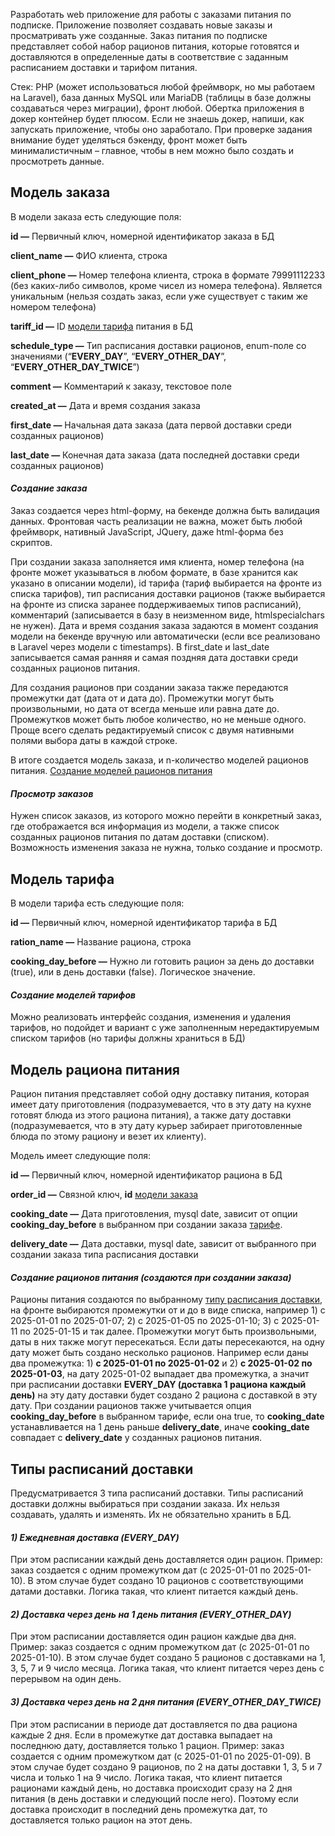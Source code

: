 Разработать web приложение для работы с заказами питания по подписке. Приложение позволяет создавать новые заказы и просматривать уже созданные. Заказ питания по подписке представляет собой набор рационов питания, которые готовятся и доставляются в определенные даты в соответствие с заданным расписанием доставки и тарифом питания.

Стек: PHP (может использоваться любой фреймворк, но мы работаем на Laravel), база данных MySQL или MariaDB (таблицы в базе должны создаваться через миграции), фронт любой. Обертка приложения в докер контейнер будет плюсом. Если не знаешь докер, напиши, как запускать приложение, чтобы оно заработало.
При проверке задания внимание будет уделяться бэкенду, фронт может быть минималистичным – главное, чтобы в нем можно было создать и просмотреть данные.
## <a name="_модель_зак"></a>Модель заказа
В модели заказа есть следующие поля:

**id —** Первичный ключ, номерной идентификатор заказа в БД

**client\_name —** ФИО клиента, строка

**client\_phone —** Номер телефона клиента, строка в формате 79991112233 (без каких-либо символов, кроме чисел из номера телефона). Является уникальным (нельзя создать заказ, если уже существует с таким же номером телефона)

**tariff\_id —** ID [модели тарифа](#_модель_тар) питания в БД

**schedule\_type —** Тип расписания доставки рационов, enum-поле со значениями (“**EVERY\_DAY**”, “**EVERY\_OTHER\_DAY**”, “**EVERY\_OTHER\_DAY\_TWICE**”)

**comment —** Комментарий к заказу, текстовое поле

**created\_at —** Дата и время создания заказа

**first\_date —** Начальная дата заказа (дата первой доставки среди созданных рационов)

**last\_date —** Конечная дата заказа (дата последней доставки среди созданных рационов)
#### *Создание заказа*
Заказ создается через html-форму, на бекенде должна быть валидация данных. Фронтовая часть реализации не важна, может быть любой фреймворк, нативный JavaScript, JQuery, даже html-форма без скриптов.

При создании заказа заполняется имя клиента, номер телефона (на фронте может указываться в любом формате, в базе хранится как указано в описании модели), id тарифа (тариф выбирается на фронте из списка тарифов), тип расписания доставки рационов (также выбирается на фронте из списка заранее поддерживаемых типов расписаний), комментарий (записывается в базу в неизменном виде, htmlspecialchars не нужен). Дата и время создания заказа задаются в момент создания модели на бекенде вручную или автоматически (если все реализовано в Laravel через модели с timestamps). В first\_date и last\_date записывается самая ранняя и самая поздняя дата доставки среди созданных рационов питания.

Для создания рационов при создании заказа также передаются промежутки дат (дата от и дата до). Промежутки могут быть произвольными, но дата от всегда меньше или равна дате до. Промежутков может быть любое количество, но не меньше одного. Проще всего сделать редактируемый список с двумя нативными полями выбора даты в каждой строке.

В итоге создается модель заказа, и n-количество моделей рационов питания. [Создание моделей рационов питания](#_создается_)
#### *Просмотр заказов*
Нужен список заказов, из которого можно перейти в конкретный заказ, где отображается вся информация из модели, а также список созданных рационов питания по датам доставки (списком). Возможность изменения заказа не нужна, только создание и просмотр.

## <a name="_модель_тар"></a>Модель тарифа

В модели тарифа есть следующие поля:

**id —** Первичный ключ, номерной идентификатор тарифа в БД

**ration\_name —** Название рациона, строка

**cooking\_day\_before —** Нужно ли готовить рацион за день до доставки (true), или в день доставки (false). Логическое значение.
#### *Создание моделей тарифов*
Можно реализовать интерфейс создания, изменения и удаления тарифов, но подойдет и вариант с уже заполненным нередактируемым списком тарифов (но тарифы должны храниться в БД)

## <a name="_модель_рац"></a>Модель рациона питания
Рацион питания представляет собой одну доставку питания, которая имеет дату приготовления (подразумевается, что в эту дату на кухне готовят блюда из этого рациона питания), а также дату доставки (подразумевается, что в эту дату курьер забирает приготовленные блюда по этому рациону и везет их клиенту). 

Модель имеет следующие поля:

**id —** Первичный ключ, номерной идентификатор рациона в БД

**order\_id —** Связной ключ, **id** [модели заказа](#_модель_зак)

**cooking\_date —** Дата приготовления, mysql date, зависит от опции **cooking\_day\_before** в выбранном при создании заказа [тарифе](#_модель_тар).

**delivery\_date —** Дата доставки, mysql date, зависит от выбранного при создании заказа типа расписания доставки
#### <a name="_создается_"></a>*Создание рационов питания (создаются при создании заказа)*
Рационы питания создаются по выбранному [типу расписания доставки](#_типы_распи), на фронте выбираются промежутки от и до в виде списка, например 1) с 2025-01-01 по 2025-01-07; 2) с 2025-01-05 по 2025-01-10; 3) с 2025-01-11 по 2025-01-15 и так далее. Промежутки могут быть произвольными, даты в них также могут пересекаться. Если даты пересекаются, на одну дату может быть создано несколько рационов. Например если даны два промежутка: 1) **с 2025-01-01 по 2025-01-02** и 2) **с 2025-01-02 по 2025-01-03**, на дату 2025-01-02 выпадает два промежутка, а значит при расписании доставки **EVERY\_DAY (доставка 1 рациона каждый день)** на эту дату доставки будет создано 2 рациона с доставкой в эту дату. При создании рационов также учитывается опция **cooking\_day\_before** в выбранном тарифе, если она true, то **cooking\_date** устанавливается на 1 день раньше **delivery\_date**, иначе **cooking\_date** совпадает с **delivery\_date** у созданных рационов питания.
## <a name="_типы_распи"></a>Типы расписаний доставки
Предусматривается 3 типа расписаний доставки. Типы расписаний доставки должны выбираться при создании заказа. Их нельзя создавать, удалять и изменять. Их не обязательно хранить в БД.
#### *1) Ежедневная доставка (EVERY\_DAY)*
При этом расписании каждый день доставляется один рацион. Пример: заказ создается с одним промежутком дат (с 2025-01-01 по 2025-01-10). В этом случае будет создано 10 рационов с соответствующими датами доставки. Логика такая, что клиент питается каждый день.
#### *2) Доставка через день на 1 день питания (EVERY\_OTHER\_DAY)*
При этом расписании доставляется один рацион каждые два дня. Пример: заказ создается с одним промежутком дат (с 2025-01-01 по 2025-01-10). В этом случае будет создано 5 рационов с доставками на 1, 3, 5, 7 и 9 число месяца. Логика такая, что клиент питается через день с перерывом на один день.
#### *3) Доставка через день на 2 дня питания (EVERY\_OTHER\_DAY\_TWICE)*
При этом расписании в периоде дат доставляется по два рациона каждые 2 дня. Если в промежутке дат доставка выпадает на последнюю дату, доставляется только 1 рацион. Пример: заказ создается с одним промежутком дат (с 2025-01-01 по 2025-01-09). В этом случае будет создано 9 рационов, по 2 на даты доставки 1, 3, 5 и 7 числа и только 1 на 9 число. Логика такая, что клиент питается рационами каждый день, но доставка происходит сразу на 2 дня питания (в день доставки и следующий после него). Поэтому если доставка происходит в последний день промежутка дат, то доставляется только рацион на этот день.
